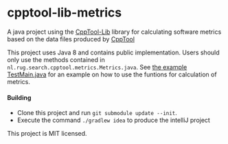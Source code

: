 # cpptool-lib-metrics

A java project using the [CppTool-Lib](https://github.com/search-rug/cpptool-lib) library for calculating software metrics based on the data files produced by [CppTool](https://github.com/search-rug/cpptool)

This project uses Java 8 and contains public implementation.
Users should only use the methods contained in `nl.rug.search.cpptool.metrics.Metrics.java`.
See [the example TestMain.java](src/main/java/nl/rug/search/cpptool/metrics/TestMain.java) for an example on how to use the funtions for calculation of metrics.

#### Building
* Clone this project and run `git submodule update --init`.
* Execute the command `./gradlew idea` to produce the intelliJ project

This project is MIT licensed.
